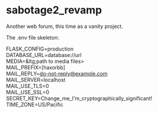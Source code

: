sabotage2_revamp
================

Another web forum, this time as a vanity project.

The .env file skeleton:

FLASK_CONFIG=production  
DATABASE_URL=database://url  
MEDIA=&ltg;path to media files&gt;  
MAIL_PREFIX=[haxorbb]  
MAIL_REPLY=do-not-reply@example.com  
MAIL_SERVER=localhost  
MAIL_USE_TLS=0  
MAIL_USE_SSL=0  
SECRET_KEY=Change_me_I'm_cryptographically_significant!  
TIME_ZONE=US/Pacific  

